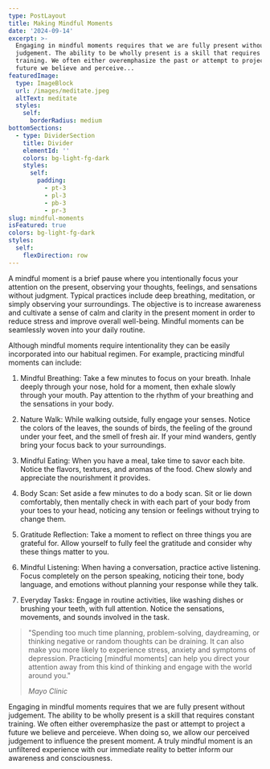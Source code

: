 ```yaml
---
type: PostLayout
title: Making Mindful Moments
date: '2024-09-14'
excerpt: >-
  Engaging in mindful moments requires that we are fully present without
  judgement. The ability to be wholly present is a skill that requires constant
  training. We often either overemphasize the past or attempt to project a
  future we believe and perceive...
featuredImage:
  type: ImageBlock
  url: /images/meditate.jpeg
  altText: meditate
  styles:
    self:
      borderRadius: medium
bottomSections:
  - type: DividerSection
    title: Divider
    elementId: ''
    colors: bg-light-fg-dark
    styles:
      self:
        padding:
          - pt-3
          - pl-3
          - pb-3
          - pr-3
slug: mindful-moments
isFeatured: true
colors: bg-light-fg-dark
styles:
  self:
    flexDirection: row
---
```

A mindful moment is a brief pause where you intentionally focus your attention on the present, observing your thoughts, feelings, and sensations without judgment. Typical practices include deep breathing, meditation, or simply observing your surroundings. The objective is to increase awareness and cultivate a sense of calm and clarity in the present moment in order to reduce stress and improve overall well-being. Mindful moments can be seamlessly woven into your daily routine.

Although mindful moments require intentionality they can be easily incorporated into our habitual regimen. For example, practicing mindful moments can include:

1.  Mindful Breathing: Take a few minutes to focus on your breath. Inhale deeply through your nose, hold for a moment, then exhale slowly through your mouth. Pay attention to the rhythm of your breathing and the sensations in your body.

2.  Nature Walk: While walking outside, fully engage your senses. Notice the colors of the leaves, the sounds of birds, the feeling of the ground under your feet, and the smell of fresh air. If your mind wanders, gently bring your focus back to your surroundings.

3.  Mindful Eating: When you have a meal, take time to savor each bite. Notice the flavors, textures, and aromas of the food. Chew slowly and appreciate the nourishment it provides.

4.  Body Scan: Set aside a few minutes to do a body scan. Sit or lie down comfortably, then mentally check in with each part of your body from your toes to your head, noticing any tension or feelings without trying to change them.

5.  Gratitude Reflection: Take a moment to reflect on three things you are grateful for. Allow yourself to fully feel the gratitude and consider why these things matter to you.

6.  Mindful Listening: When having a conversation, practice active listening. Focus completely on the person speaking, noticing their tone, body language, and emotions without planning your response while they talk.

7.  Everyday Tasks: Engage in routine activities, like washing dishes or brushing your teeth, with full attention. Notice the sensations, movements, and sounds involved in the task.

> "Spending too much time planning, problem-solving, daydreaming, or thinking negative or random thoughts can be draining. It can also make you more likely to experience stress, anxiety and symptoms of depression. Practicing \[mindful moments] can help you direct your attention away from this kind of thinking and engage with the world around you."
>
> *Mayo Clinic*

Engaging in mindful moments requires that we are fully present without judgement. The ability to be wholly present is a skill that requires constant training. We often either overemphasize the past or attempt to project a future we believe and perceieve. When doing so, we allow our perceived judgement to influence the present moment. A truly mindful moment is an unfiltered experience with our immediate reality to better inform our awareness and consciousness.
